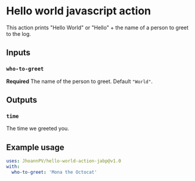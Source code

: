 # Hello world javascript action

This action prints "Hello World" or "Hello" + the name of a person to greet to the log.

## Inputs

### `who-to-greet`

**Required** The name of the person to greet. Default `"World"`.

## Outputs

### `time`

The time we greeted you.

## Example usage

```yaml
uses: JhoannPV/hello-world-action-jabp@v1.0
with:
  who-to-greet: 'Mona the Octocat'
```